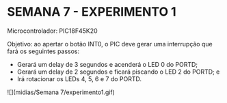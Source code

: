 # SEMANA 7 - EXPERIMENTO 1

Microcontrolador: PIC18F45K20

Objetivo: ao apertar o botão INT0, o PIC deve gerar uma interrupção que fará os seguintes passos:
- Gerará um delay de 3 segundos e acenderá o LED 0 do PORTD;
- Gerará um delay de 2 segundos e ficará piscando o LED 2 do PORTD; e
- Irá rotacionar os LEDs 4, 5, 6 e 7 do PORTD.

![](midias/Semana 7/experimento1.gif)